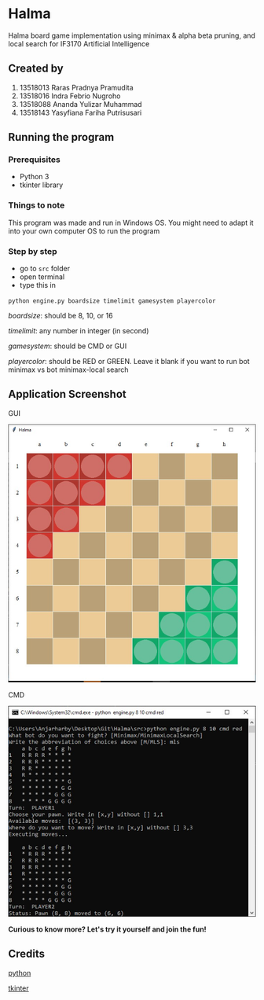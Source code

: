 # Halma
Halma board game implementation using minimax & alpha beta pruning, and local search for IF3170 Artificial Intelligence

## Created by
1. 13518013	Raras Pradnya Pramudita
2. 13518016	Indra Febrio Nugroho
3. 13518088	Ananda Yulizar Muhammad
4. 13518143	Yasyfiana Fariha Putrisusari

## Running the program

### Prerequisites
* Python 3
* tkinter library

### Things to note
This program was made and run in Windows OS. You might need to adapt it into your own computer OS to run the program

### Step by step
* go to `src` folder
* open terminal
* type this in

`python engine.py boardsize timelimit gamesystem playercolor`

_boardsize_: should be 8, 10, or 16

_timelimit_: any number in integer (in second)

_gamesystem_: should be CMD or GUI

_playercolor_: should be RED or GREEN. Leave it blank if you want to run bot minimax vs bot minimax-local search

## Application Screenshot
GUI

![alt text](img/img1.jpg)

CMD

![alt text](img/img2.jpg)

**Curious to know more? Let's try it yourself and join the fun!**


## Credits

[python](https://www.python.org/)

[tkinter](https://docs.python.org/3/library/tkinter.html)